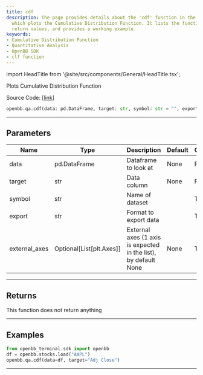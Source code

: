 ```yaml
---
title: cdf
description: The page provides details about the 'cdf' function in the OpenBB SDK,
  which plots the Cumulative Distribution Function. It lists the function parameters,
  return values, and provides a working example.
keywords:
- Cumulative Distribution Function
- Quantitative Analysis
- OpenBB SDK
- clf function
---
```


import HeadTitle from '@site/src/components/General/HeadTitle.tsx';

<HeadTitle title="qa.cdf - Reference | OpenBB SDK Docs" />

Plots Cumulative Distribution Function

Source Code: [[link](https://github.com/OpenBB-finance/OpenBBTerminal/tree/main/openbb_terminal/common/quantitative_analysis/qa_view.py#L159)]

```python
openbb.qa.cdf(data: pd.DataFrame, target: str, symbol: str = "", export: str = "", external_axes: Optional[List[matplotlib.axes._axes.Axes]] = None)
```

---

## Parameters

| Name | Type | Description | Default | Optional |
| ---- | ---- | ----------- | ------- | -------- |
| data | pd.DataFrame | Dataframe to look at | None | False |
| target | str | Data column | None | False |
| symbol | str | Name of dataset |  | True |
| export | str | Format to export data |  | True |
| external_axes | Optional[List[plt.Axes]] | External axes (1 axis is expected in the list), by default None | None | True |


---

## Returns

This function does not return anything

---

## Examples

```python
from openbb_terminal.sdk import openbb
df = openbb.stocks.load("AAPL")
openbb.qa.cdf(data=df, target="Adj Close")
```

---
